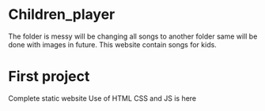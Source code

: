 # Children_player
The folder is messy will be changing all songs to another folder same will be done with images in future.
This website contain songs for kids.
# First project
Complete static website
Use of HTML CSS and JS is here 
